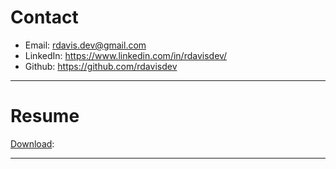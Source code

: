 # Contact

- Email: <rdavis.dev@gmail.com>
- LinkedIn: <https://www.linkedin.com/in/rdavisdev/>
- Github: <https://github.com/rdavisdev>

<hr>

# Resume

[Download](/assets/RyanDavis_Resume.pdf):
<div id="resumePDF"></div>

<hr>

<script src="/PDFObject/pdfobject.js"></script>
<script>PDFObject.embed("/assets/RyanDavis_Resume.pdf", "#resumePDF");</script>